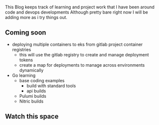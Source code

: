 This Blog keeps track of learning and project work that I have been around code and devops developments
Although pretty bare right now I will be adding more as i try things out.

## Coming soon
- deploying multiple containers to eks from gitlab project container registries  
  - this will use the gitlab registry to create and manage deployment tokens
  - create a map for deployments to manage across environments dynamically
- Go learning
  - base coding examples
    - build with standard tools
    - api builds
  - Pulumi builds
  - Nitric builds

## Watch this space
